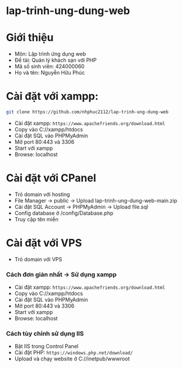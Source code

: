 # lap-trinh-ung-dung-web
# Giới thiệu
- Môn: Lập trình ứng dụng web
- Đề tài: Quản lý khách sạn với PHP
- Mã số sinh viên: 424000060
- Họ và tên: Nguyễn Hữu Phúc
# Cài đặt với xampp:
```sh
git clone https://github.com/nhphuc2112/lap-trinh-ung-dung-web
```
- Cài đặt xampp: ``` https://www.apachefriends.org/download.html ```
- Copy vào C://xampp/htdocs
- Cài đặt SQL vào PHPMyAdmin
- Mở port 80:443 và 3306
- Start với xampp
- Browse: localhost
# Cài đặt với CPanel
- Trỏ domain với hosting
- File Manager -> public -> Upload lap-trinh-ung-dung-web-main.zip
- Cài đặt SQL Account -> PHPMyAdmin -> Upload file.sql
- Config database ở /config/Database.php
- Truy cập tên miền
# Cài đặt với VPS
- Trỏ domain với VPS
### Cách đơn giản nhất -> Sử dụng xampp
- Cài đặt xampp: ``` https://www.apachefriends.org/download.html ```
- Copy vào C://xampp/htdocs
- Cài đặt SQL vào PHPMyAdmin
- Mở port 80:443 và 3306
- Start với xampp
- Browse: localhost
### Cách tùy chỉnh sử dụng IIS
- Bật IIS trong Control Panel
- Cài đặt PHP: ```https://windows.php.net/download/```
- Upload và chạy website ở C://inetpub/wwwroot

